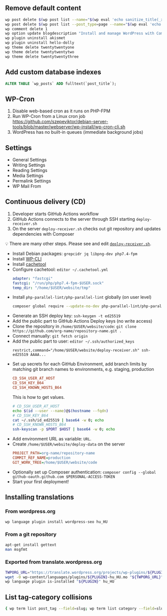 ## Remove default content

```bash
wp post delete $(wp post list --name="$(wp eval 'echo sanitize_title(_x("hello-world", "Default post slug"));')" --posts_per_page=1 --format=ids)
wp post delete $(wp post list --post_type=page --name="$(wp eval 'echo __("sample-page");')" --posts_per_page=1 --format=ids)
wp comment delete 1
wp option update blogdescription "Install and manage WordPress with Composer"
wp plugin uninstall akismet
wp plugin uninstall hello-dolly
wp theme delete twentytwentyone
wp theme delete twentytwentytwo
wp theme delete twentytwentythree
```

## Add custom database indexes

```sql
ALTER TABLE `wp_posts` ADD fulltext(`post_title`);
```

## WP-Cron

1. Disable web-based cron as it runs on PHP-FPM
1. Run WP-Cron from a Linux cron job
   https://github.com/szepeviktor/debian-server-tools/blob/master/webserver/wp-install/wp-cron-cli.sh
1. WordPress has no built-in queues (immediate background jobs)

## Settings

- General Settings
- Writing Settings
- Reading Settings
- Media Settings
- Permalink Settings
- WP Mail From

## Continuous delivery (CD)

1. Developer starts GitHub Actions workflow
1. GitHub Actions connects to the server through SSH starting `deploy-receiver.sh`
1. On the server `deploy-receiver.sh` checks out git repository and updates dependencies with Composer

:bulb: There are many other steps. Please see and edit [`deploy-receiver.sh`](/deploy-receiver.sh).

- Install Debian packages: `grepcidr jq libpng-dev php7.4-fpm`
- Install [WP-CLI](https://github.com/szepeviktor/debian-server-tools/blob/master/debian-setup/packages/php-wpcli)
- Install [cachetool](https://github.com/szepeviktor/debian-server-tools/blob/master/debian-setup/packages/php-cachetool)
- Configure cachetool: `editor ~/.cachetool.yml`
  ```yaml
  adapter: "fastcgi"
  fastcgi: "/run/php/php7.4-fpm-$USER.sock"
  temp_dir: "/home/$USER/website/tmp"
  ```
- Install `php-parallel-lint/php-parallel-lint` globally (on user level)
  ```bash
  composer global require --update-no-dev php-parallel-lint/php-parallel-lint
  ```
- Generate an SSH deploy key: `ssh-keygen -t ed25519`
- Add the public part to GitHub Actions Deploy keys (no write access)
- Clone the repository in `/home/$USER/website/code`: `git clone https://github.com/org-name/repository-name.git .`
- Connect manually: `git fetch origin`
- Add the public part to user: `editor ~/.ssh/authorized_keys`
  ```
  restrict,command="/home/$USER/website/deploy-receiver.sh" ssh-ed25519 AAAA...
  ```
- Set up secrets for each GitHub Environment, add branch limits
  by matching git branch names to environments, e.g. staging, production
  ```ini
  CD_SSH_USER_AT_HOST
  CD_SSH_KEY_B64
  CD_SSH_KNOWN_HOSTS_B64
  ```
  This is how to get values.
  ```bash
  # CD_SSH_USER_AT_HOST
  echo $(id --user --name)@$(hostname --fqdn)
  # CD_SSH_KEY_B64
  cat ~/.ssh/id_ed25519 | base64 -w 0; echo
  # CD_SSH_KNOWN_HOSTS_B64
  ssh-keyscan -p $PORT $HOST | base64 -w 0; echo
  ```
- Add environment URL as variable: `URL`.
- Create `/home/$USER/website/deploy-data` on the server
  ```ini
  PROJECT_PATH=org-name/repository-name
  COMMIT_REF_NAME=production
  GIT_WORK_TREE=/home/$USER/website/code
  ```
- Optionally set up Composer authentication: `composer config --global github-oauth.github.com $PERSONAL-ACCESS-TOKEN`
- Start your first deployment!

## Installing translations

### From wordpress.org

```bash
wp language plugin install wordpress-seo hu_HU
```

### From a git repository

```bash
apt-get install gettext
man msgfmt
```

### Exported from translate.wordpress.org

```bash
TWPORG_URL="https://translate.wordpress.org/projects/wp-plugins/${PLUGIN}/stable/hu/default/export-translations/?format=mo"
wget -O wp-content/languages/plugins/${PLUGIN}-hu_HU.mo "${TWPORG_URL}"
wp language plugin is-installed "${PLUGIN}" hu_HU
```

## List tag-category collisions

```bash
{ wp term list post_tag --field=slug; wp term list category --field=slug; } | sort | uniq -d
```
